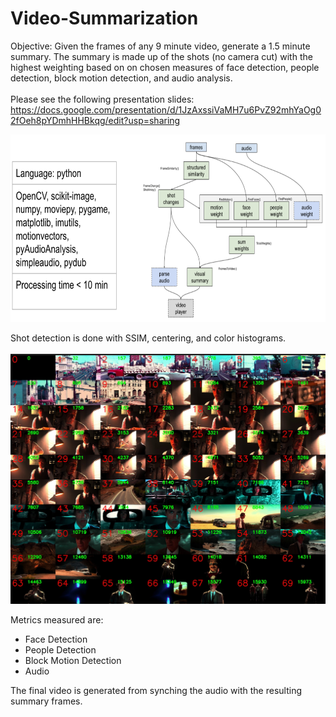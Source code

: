 # Video-Summarization

Objective: Given the frames of any 9 minute video, generate a 1.5 minute summary. The summary is made up of the shots (no camera cut) with the highest weighting based on on chosen measures of face detection, people detection, block motion detection, and audio analysis.
<br>
<br>
Please see the following presentation slides:<br>
https://docs.google.com/presentation/d/1JzAxssiVaMH7u6PvZ92mhYaOg02fOeh8pYDmhHHBkqg/edit?usp=sharing

 <img src="https://github.com/spesavento/Video-Summarization/blob/main/diagram.png" width="670" height="300.5">

Shot detection is done with SSIM, centering, and color histograms. <br> 
<br>
 <img src="https://github.com/spesavento/Video-Summarization/blob/main/collage.jpg" width="510" height="400">

Metrics measured are:
- Face Detection
- People Detection
- Block Motion Detection
- Audio

The final video is generated from synching the audio with the resulting summary frames. 
